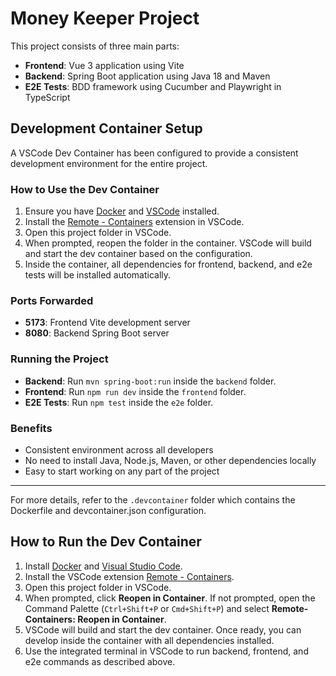 # Money Keeper Project

This project consists of three main parts:
- **Frontend**: Vue 3 application using Vite
- **Backend**: Spring Boot application using Java 18 and Maven
- **E2E Tests**: BDD framework using Cucumber and Playwright in TypeScript

## Development Container Setup

A VSCode Dev Container has been configured to provide a consistent development environment for the entire project.

### How to Use the Dev Container

1. Ensure you have [Docker](https://www.docker.com/get-started) and [VSCode](https://code.visualstudio.com/) installed.
2. Install the [Remote - Containers](https://marketplace.visualstudio.com/items?itemName=ms-vscode-remote.remote-containers) extension in VSCode.
3. Open this project folder in VSCode.
4. When prompted, reopen the folder in the container. VSCode will build and start the dev container based on the configuration.
5. Inside the container, all dependencies for frontend, backend, and e2e tests will be installed automatically.

### Ports Forwarded

- **5173**: Frontend Vite development server
- **8080**: Backend Spring Boot server

### Running the Project

- **Backend**: Run `mvn spring-boot:run` inside the `backend` folder.
- **Frontend**: Run `npm run dev` inside the `frontend` folder.
- **E2E Tests**: Run `npm test` inside the `e2e` folder.

### Benefits

- Consistent environment across all developers
- No need to install Java, Node.js, Maven, or other dependencies locally
- Easy to start working on any part of the project

---

For more details, refer to the `.devcontainer` folder which contains the Dockerfile and devcontainer.json configuration.

## How to Run the Dev Container

1. Install [Docker](https://www.docker.com/get-started) and [Visual Studio Code](https://code.visualstudio.com/).
2. Install the VSCode extension [Remote - Containers](https://marketplace.visualstudio.com/items?itemName=ms-vscode-remote.remote-containers).
3. Open this project folder in VSCode.
4. When prompted, click **Reopen in Container**. If not prompted, open the Command Palette (`Ctrl+Shift+P` or `Cmd+Shift+P`) and select **Remote-Containers: Reopen in Container**.
5. VSCode will build and start the dev container. Once ready, you can develop inside the container with all dependencies installed.
6. Use the integrated terminal in VSCode to run backend, frontend, and e2e commands as described above.
